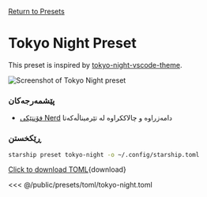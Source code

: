 [Return to Presets](./#tokyo-night)

# Tokyo Night Preset

This preset is inspired by [tokyo-night-vscode-theme](https://github.com/enkia/tokyo-night-vscode-theme).

![Screenshot of Tokyo Night preset](/presets/img/tokyo-night.png)

### پێشمەرجەکان

- [فۆنتێکی Nerd](https://www.nerdfonts.com/) دامەزراوە و چالاککراوە لە تێرمیناڵەکەتا

### ڕێکخستن

```sh
starship preset tokyo-night -o ~/.config/starship.toml
```

[Click to download TOML](/presets/toml/tokyo-night.toml){download}

<<< @/public/presets/toml/tokyo-night.toml
